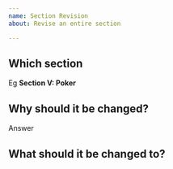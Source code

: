 ```yaml
---
name: Section Revision
about: Revise an entire section

---
```


## Which section

Eg **Section V: Poker**

## Why should it be changed?

Answer

## What should it be changed to?
